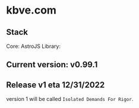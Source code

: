 # kbve.com

## Stack

Core: AstroJS
Library:

## Current version: v0.99.1

## Release v1 eta 12/31/2022

version 1 will be called `Isolated Demands For Rigor`.
